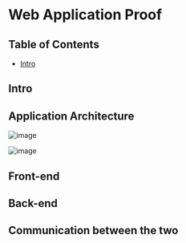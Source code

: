 # Web Application Proof

## Table of Contents
- [Intro](#intro)

## Intro

## Application Architecture

![image](https://github.com/TotalTactician/Documentation/assets/39733159/b90ef505-72a2-431a-ba11-ba2c3555b97d)

![image](https://github.com/TotalTactician/Documentation/assets/39733159/0743c353-9640-4aef-a959-f9c3e2ef9cca)


## Front-end

## Back-end

## Communication between the two


